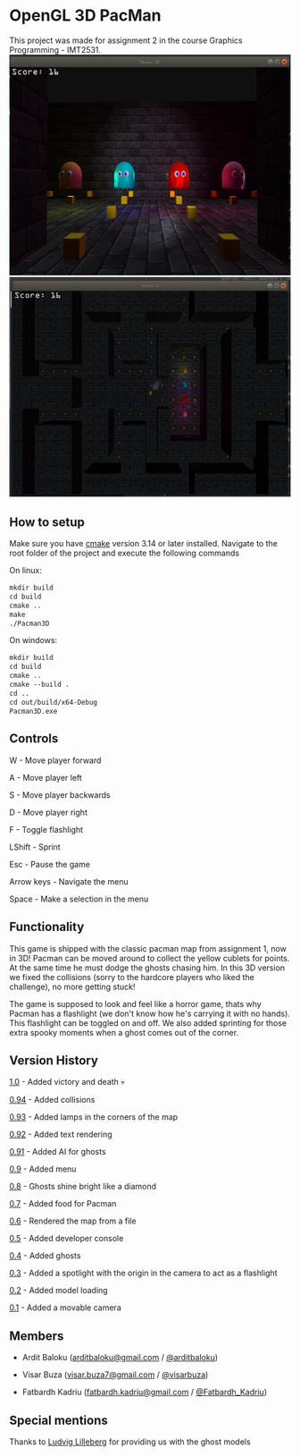 # OpenGL 3D PacMan

This project was made for assignment 2 in the course Graphics Programming - IMT2531.
![picture](resources/images/ghosts.png)
![picture](resources/images/2d.png)
## How to setup

Make sure you have [cmake](https://cmake.org/) version 3.14 or later installed.
Navigate to the root folder of the project and execute the following commands

On linux:
```
mkdir build
cd build
cmake ..
make
./Pacman3D
```

On windows:
```
mkdir build
cd build
cmake ..
cmake --build .
cd ..
cd out/build/x64-Debug
Pacman3D.exe
```

## Controls

W - Move player forward

A - Move player left

S - Move player backwards

D - Move player right

F - Toggle flashlight

LShift - Sprint

Esc - Pause the game

Arrow keys - Navigate the menu

Space - Make a selection in the menu

## Functionality

This game is shipped with the classic pacman map from assignment 1, now in 3D! Pacman can be moved around to collect the yellow cublets for points. At the same time he must dodge the ghosts chasing him. In this 3D version we fixed the collisions (sorry to the hardcore players who liked the challenge), no more getting stuck!

The game is supposed to look and feel like a horror game, thats why Pacman has a flashlight (we don't know how he's carrying it with no hands). This flashlight can be toggled on and off. We also added sprinting for those extra spooky moments when a ghost comes out of the corner.

## Version History

[1.0](https://git.gvk.idi.ntnu.no/visarbuza/imt2531_assignment_2/-/commit/b0b2448a7c1ca5e3dacdf3ecd141f32d3261ddc3) - Added victory and death 💀

[0.94](https://git.gvk.idi.ntnu.no/visarbuza/imt2531_assignment_2/-/commit/8df4b7a6654ae50ef3c0cab979e2e5e792129822) - Added collisions

[0.93](https://git.gvk.idi.ntnu.no/visarbuza/imt2531_assignment_2/-/commit/695a21e1bf8840c2c1cb603fabe9ef8f9867175c) - Added lamps in the corners of the map

[0.92](https://git.gvk.idi.ntnu.no/visarbuza/imt2531_assignment_2/-/commit/85964ce6d333ca5a81d2d2ed45bd13fe4308e481) - Added text rendering

[0.91](https://git.gvk.idi.ntnu.no/visarbuza/imt2531_assignment_2/-/commit/694bfcc072cb03bfde64ae714b7a772e3e233562) - Added AI for ghosts

[0.9](https://git.gvk.idi.ntnu.no/visarbuza/imt2531_assignment_2/-/commit/21ce1fc005075ed88b0fe2be74b97e5ce6a27c0e) - Added menu

[0.8](https://git.gvk.idi.ntnu.no/visarbuza/imt2531_assignment_2/-/commit/015b04fb9f1f6a42c417c194074bb9b35173bf77) - Ghosts shine bright like a diamond

[0.7](https://git.gvk.idi.ntnu.no/visarbuza/imt2531_assignment_2/-/commit/fec9aec31e395c905745a86dcf9d64df58c9ffbe) - Added food for Pacman

[0.6](https://git.gvk.idi.ntnu.no/visarbuza/imt2531_assignment_2/-/commit/599034d4aabb5bce8d7d21e3fdbd973c98c59a47) - Rendered the map from a file

[0.5](https://git.gvk.idi.ntnu.no/visarbuza/imt2531_assignment_2/-/commit/4cee27a36e2a45e0a55f9955522ef140e1dee072) - Added developer console

[0.4](https://git.gvk.idi.ntnu.no/visarbuza/imt2531_assignment_2/-/commit/4225dc116fec106d8316103bf718641a41b85e86) - Added ghosts

[0.3](https://git.gvk.idi.ntnu.no/visarbuza/imt2531_assignment_2/-/commit/820c29a361bdbb74b3c7310c4a2edba0e6bd08ca) - Added a spotlight with the origin in the camera to act as a flashlight

[0.2](https://git.gvk.idi.ntnu.no/visarbuza/imt2531_assignment_2/-/commit/96b6b5d417333b23ec0d7006a2504e8038623cc4) - Added model loading

[0.1](https://git.gvk.idi.ntnu.no/visarbuza/imt2531_assignment_2/-/commit/4fa26029b3325c556ac84ee9530d4a8ddcce87c0) - Added a movable camera

## Members

- Ardit Baloku (arditbaloku@gmail.com / [@arditbaloku](https://git.gvk.idi.ntnu.no/arditbaloku))

- Visar Buza (visar.buza7@gmail.com / [@visarbuza](https://git.gvk.idi.ntnu.no/visarbuza))

- Fatbardh Kadriu (fatbardh.kadriu@gmail.com / [@Fatbardh_Kadriu](https://git.gvk.idi.ntnu.no/Fatbardh_Kadriu))

## Special mentions

Thanks to [Ludvig Lilleberg](https://git.gvk.idi.ntnu.no/ludvigli) for providing us with the ghost models 